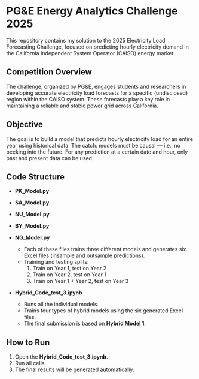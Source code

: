 # PG&E Energy Analytics Challenge 2025
This repository contains my solution to the 2025 Electricity Load Forecasting Challenge, focused on predicting hourly electricity demand in the California Independent System Operator (CAISO) energy market.

## Competition Overview
The challenge, organized by PG&E, engages students and researchers in developing accurate electricity load forecasts for a specific (undisclosed) region within the CAISO system. These forecasts play a key role in maintaining a reliable and stable power grid across California.


## Objective
The goal is to build a model that predicts hourly electricity load for an entire year using historical data. The catch: models must be causal — i.e., no peeking into the future. For any prediction at a certain date and hour, only past and present data can be used.
## Code Structure
- **PK_Model.py**
- **SA_Model.py**
- **NU_Model.py**
- **BY_Model.py**
- **NG_Model.py**
  - Each of these files trains three different models and generates six Excel files (insample and outsample predictions).
  - Training and testing splits:
    1. Train on Year 1, test on Year 2
    2. Train on Year 2, test on Year 1
    3. Train on Year 1 + Year 2, test on Year 3

- **Hybrid_Code_test_3.ipynb**
  - Runs all the individual models.
  - Trains four types of hybrid models using the six generated Excel files.
  - The final submission is based on **Hybrid Model 1**.

## How to Run
1. Open the **Hybrid_Code_test_3.ipynb**.
2. Run all cells.
3. The final results will be generated automatically.


